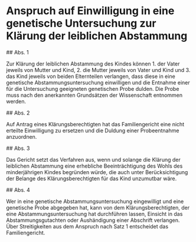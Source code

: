 # Anspruch auf Einwilligung in eine genetische Untersuchung zur Klärung der leiblichen Abstammung



\#\# Abs. 1

 Zur Klärung der leiblichen Abstammung des Kindes können  1\.
 der Vater jeweils von Mutter und Kind,
 2\.
 die Mutter jeweils von Vater und Kind und
 3\.
 das Kind jeweils von beiden Elternteilen
verlangen, dass diese in eine genetische Abstammungsuntersuchung einwilligen und die Entnahme einer für die Untersuchung geeigneten genetischen Probe dulden. Die Probe muss nach den anerkannten Grundsätzen der Wissenschaft entnommen werden.

\#\# Abs. 2

 Auf Antrag eines Klärungsberechtigten hat das Familiengericht eine nicht erteilte Einwilligung zu ersetzen und die Duldung einer Probeentnahme anzuordnen.

\#\# Abs. 3

 Das Gericht setzt das Verfahren aus, wenn und solange die Klärung der leiblichen Abstammung eine erhebliche Beeinträchtigung des Wohls des minderjährigen Kindes begründen würde, die auch unter Berücksichtigung der Belange des Klärungsberechtigten für das Kind unzumutbar wäre.

\#\# Abs. 4

 Wer in eine genetische Abstammungsuntersuchung eingewilligt und eine genetische Probe abgegeben hat, kann von dem Klärungsberechtigten, der eine Abstammungsuntersuchung hat durchführen lassen, Einsicht in das Abstammungsgutachten oder Aushändigung einer Abschrift verlangen. Über Streitigkeiten aus dem Anspruch nach Satz 1 entscheidet das Familiengericht. 

